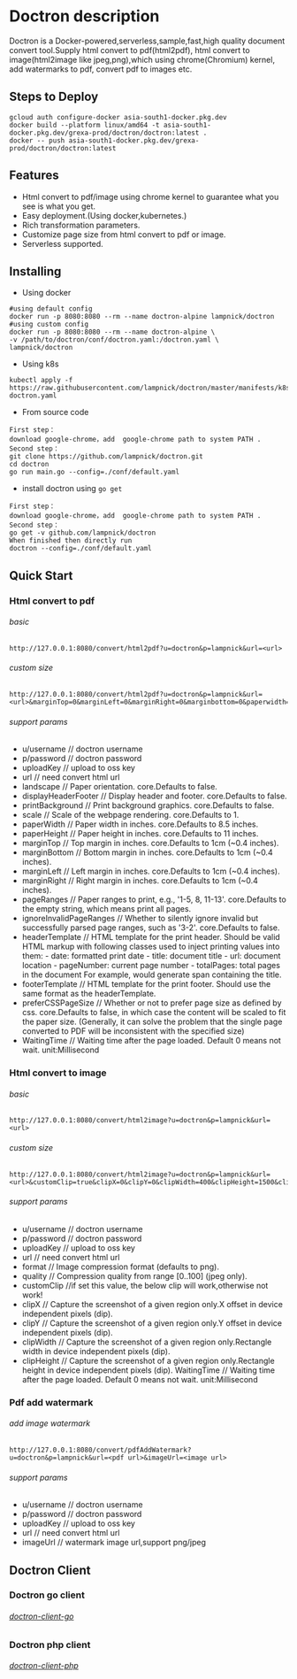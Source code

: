 # Doctron description
Doctron is a Docker-powered,serverless,sample,fast,high quality document convert tool.Supply html convert to pdf(html2pdf), html convert to image(html2image like jpeg,png),which using chrome(Chromium) kernel, add watermarks to pdf, convert pdf to images etc.

## Steps to Deploy

```
gcloud auth configure-docker asia-south1-docker.pkg.dev
docker build --platform linux/amd64 -t asia-south1-docker.pkg.dev/grexa-prod/doctron/doctron:latest .
docker -- push asia-south1-docker.pkg.dev/grexa-prod/doctron/doctron:latest
```



## Features
- Html convert to pdf/image using chrome kernel to guarantee what you see is what you get.
- Easy deployment.(Using docker,kubernetes.)
- Rich transformation parameters.
- Customize page size from html convert to pdf or image.
- Serverless supported.

## Installing
- Using docker
```
#using default config
docker run -p 8080:8080 --rm --name doctron-alpine lampnick/doctron  
#using custom config
docker run -p 8080:8080 --rm --name doctron-alpine \
-v /path/to/doctron/conf/doctron.yaml:/doctron.yaml \
lampnick/doctron  
```
- Using k8s
```
kubectl apply -f https://raw.githubusercontent.com/lampnick/doctron/master/manifests/k8s-doctron.yaml
```
- From source code
```
First step：
download google-chrome，add  google-chrome path to system PATH .
Second step：
git clone https://github.com/lampnick/doctron.git
cd doctron
go run main.go --config=./conf/default.yaml
```

- install doctron using `go get` 
```
First step：
download google-chrome，add  google-chrome path to system PATH .
Second step：
go get -v github.com/lampnick/doctron
When finished then directly run
doctron --config=./conf/default.yaml
```

## Quick Start
### Html convert to pdf
###### basic
```
http://127.0.0.1:8080/convert/html2pdf?u=doctron&p=lampnick&url=<url>  
```
###### custom size
```
http://127.0.0.1:8080/convert/html2pdf?u=doctron&p=lampnick&url=<url>&marginTop=0&marginLeft=0&marginRight=0&marginbottom=0&paperwidth=4.1  
```
###### support params
- u/username // doctron username
- p/password // doctron password
- uploadKey // upload to oss key
- url // need convert html url
- landscape // Paper orientation. core.Defaults to false.
- displayHeaderFooter // Display header and footer. core.Defaults to false.
- printBackground // Print background graphics. core.Defaults to false.
- scale // Scale of the webpage rendering. core.Defaults to 1.
- paperWidth // Paper width in inches. core.Defaults to 8.5 inches.
- paperHeight // Paper height in inches. core.Defaults to 11 inches.
- marginTop // Top margin in inches. core.Defaults to 1cm (~0.4 inches).
- marginBottom // Bottom margin in inches. core.Defaults to 1cm (~0.4 inches).
- marginLeft // Left margin in inches. core.Defaults to 1cm (~0.4 inches).
- marginRight // Right margin in inches. core.Defaults to 1cm (~0.4 inches).
- pageRanges // Paper ranges to print, e.g., '1-5, 8, 11-13'. core.Defaults to the empty string, which means print all pages.
- ignoreInvalidPageRanges // Whether to silently ignore invalid but successfully parsed page ranges, such as '3-2'. core.Defaults to false.
- headerTemplate  // HTML template for the print header. Should be valid HTML markup with following classes used to inject printing values into them: - date: formatted print date - title: document title - url: document location - pageNumber: current page number - totalPages: total pages in the document  For example, <span class=title></span> would generate span containing the title.
- footerTemplate  // HTML template for the print footer. Should use the same format as the headerTemplate.
- preferCSSPageSize // Whether or not to prefer page size as defined by css. core.Defaults to false, in which case the content will be scaled to fit the paper size. (Generally, it can solve the problem that the single page converted to PDF will be inconsistent with the specified size)
- WaitingTime // Waiting time after the page loaded. Default 0 means not wait. unit:Millisecond 

### Html convert to image
###### basic
```
http://127.0.0.1:8080/convert/html2image?u=doctron&p=lampnick&url=<url>  
```
###### custom size
```
http://127.0.0.1:8080/convert/html2image?u=doctron&p=lampnick&url=<url>&customClip=true&clipX=0&clipY=0&clipWidth=400&clipHeight=1500&clipScale=2&format=jpeg&Quality=80  
```
###### support params
- u/username // doctron username
- p/password // doctron password
- uploadKey // upload to oss key
- url // need convert html url
- format // Image compression format (defaults to png).
- quality // Compression quality from range [0..100] (jpeg only).
- customClip //if set this value, the below clip will work,otherwise not work!
- clipX // Capture the screenshot of a given region only.X offset in device independent pixels (dip).
- clipY // Capture the screenshot of a given region only.Y offset in device independent pixels (dip).
- clipWidth // Capture the screenshot of a given region only.Rectangle width in device independent pixels (dip).
- clipHeight // Capture the screenshot of a given region only.Rectangle height in device independent pixels (dip).
WaitingTime // Waiting time after the page loaded. Default 0 means not wait. unit:Millisecond

### Pdf add watermark
###### add image watermark
```
http://127.0.0.1:8080/convert/pdfAddWatermark?u=doctron&p=lampnick&url=<pdf url>&imageUrl=<image url>
```
###### support params
- u/username // doctron username
- p/password // doctron password
- uploadKey // upload to oss key
- url // need convert html url
- imageUrl // watermark image url,support png/jpeg

## Doctron Client
### Doctron go client
###### [doctron-client-go](https://github.com/lampnick/doctron-client-go)

### Doctron php client
###### [doctron-client-php](https://github.com/lampnick/doctron-client-php)
